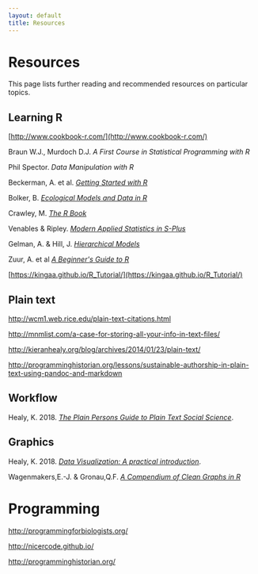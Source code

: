 ```yaml
---
layout: default
title: Resources
---
```


# Resources

This page lists further reading and recommended resources on particular topics.

## Learning R

[http://www.cookbook-r.com/](http://www.cookbook-r.com/)

Braun W.J., Murdoch D.J. *A First Course in Statistical Programming with R*

Phil Spector. *Data Manipulation with R*

Beckerman, A. et al. *[Getting Started with R](http://www.r4all.org/)*  

Bolker, B. *[Ecological Models and Data in R](http://people.biology.ufl.edu/bolker/emdbook/)*  

Crawley, M. *[The R Book](http://www.bio.ic.ac.uk/research/mjcraw/therbook/index.htm)*  

Venables & Ripley. *[Modern Applied Statistics in S-Plus](http://www.stats.ox.ac.uk/pub/MASS3/)*  

Gelman, A. & Hill, J. *[Hierarchical Models](http://www.stat.columbia.edu/%7Egelman/arm/)*

Zuur, A. et al *[A Beginner's Guide to R](http://www.highstat.com/book3.htm)*

[https://kingaa.github.io/R_Tutorial/](https://kingaa.github.io/R_Tutorial/)



## Plain text

http://wcm1.web.rice.edu/plain-text-citations.html

http://mnmlist.com/a-case-for-storing-all-your-info-in-text-files/

http://kieranhealy.org/blog/archives/2014/01/23/plain-text/

http://programminghistorian.org/lessons/sustainable-authorship-in-plain-text-using-pandoc-and-markdown



## Workflow 

Healy, K. 2018. *[The Plain Persons Guide to Plain Text Social Science](https://kieranhealy.org/files/papers/plain-person-text.pdf)*.




## Graphics

Healy, K. 2018. *[Data Visualization: A practical introduction](http://socviz.co/)*.

Wagenmakers,E.-J. & Gronau,Q.F. *[A Compendium of Clean Graphs in R](http://shinyapps.org/apps/RGraphCompendium/index.php)*


# Programming

http://programmingforbiologists.org/

http://nicercode.github.io/

http://programminghistorian.org/




